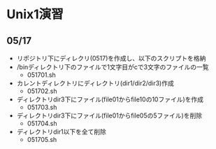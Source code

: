 # Unix1演習

## 05/17

- リポジトリ下にディレクリ(0517)を作成し、以下のスクリプトを格納
- /binディレクトリ下のファイルで1文字目がcで3文字のファイルの一覧
    - 051701.sh
- カレントディレクトリにディレクトリ(dir1/dir2/dir3)作成
    - 051702.sh
- ディレクトリdir3下にファイル(file01からfile10の10ファイル)を作成
    - 051703.sh
- ディレクトリdir3下にファイル(file01からfile05の5ファイル)を削除
    - 051704.sh
- ディレクトリdir1以下を全て削除
    - 051705.sh